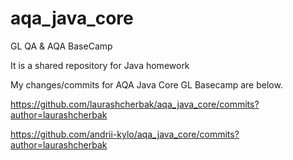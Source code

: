 # aqa_java_core

GL QA & AQA BaseCamp

It is a shared repository for Java homework


My changes/commits for AQA Java Core GL Basecamp are below.

https://github.com/laurashcherbak/aqa_java_core/commits?author=laurashcherbak

https://github.com/andrii-kylo/aqa_java_core/commits?author=laurashcherbak
